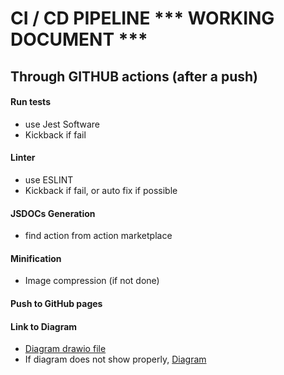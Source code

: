 # CI / CD PIPELINE *** WORKING DOCUMENT *** 

## Through GITHUB actions (after a push)

#### Run tests
- use Jest Software
- Kickback if fail

#### Linter
- use ESLINT
- Kickback if fail, or auto fix if possible

#### JSDOCs Generation
- find action from action marketplace 
#### Minification
- Image compression (if not done)

#### Push to GitHub pages

#### Link to Diagram
- [Diagram drawio file](admin/cipipeline/phase1.drawio.png)
- If diagram does not show properly, [Diagram](admin/cpipeline/phase1diagram.png)